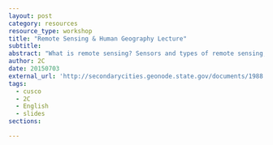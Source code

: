 ```yaml
---
layout: post
category: resources
resource_type: workshop
title: "Remote Sensing & Human Geography Lecture"
subtitle: 
abstract: "What is remote sensing? Sensors and types of remote sensing, manual and automated extraction from imagery"
author: 2C
date: 20150703
external_url: 'http://secondarycities.geonode.state.gov/documents/1988'
tags:
  - cusco
  - 2C
  - English
  - slides
sections:

---
```


